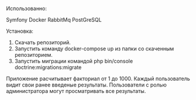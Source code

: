 Использованно:

Symfony
Docker
RabbitMq
PostGreSQL

Установка:

1. Скачать репозиторий.
2. Запустить команду docker-compose up из папки со скаченным репозиторием.
3. Запустить миграции командой php bin/console doctrine:migrations:migrate

Приложение расчитывает факториал от 1 до 1000. Каждый пользователь видит свои ранее введеные результаты. Пользователи c ролью администратора могут просматривать все результаты.
